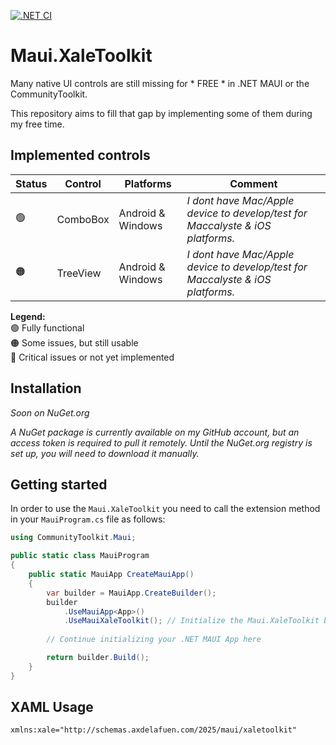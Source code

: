 [![.NET CI](https://github.com/axdelafuen/maui-xale-toolkit/actions/workflows/dotnet.yml/badge.svg?branch=main)](https://github.com/axdelafuen/maui-xale-toolkit/actions/workflows/dotnet.yml)

# Maui.XaleToolkit

Many native UI controls are still missing for * FREE * in .NET MAUI or the CommunityToolkit.

This repository aims to fill that gap by implementing some of them during my free time.  

## Implemented controls

| Status | Control | Platforms | Comment |
| - | - | - | - |
| 🟢 | ComboBox | Android & Windows | _I dont have Mac/Apple device to develop/test for Maccalyste & iOS platforms._ |
| 🟠 | TreeView | Android & Windows | _I dont have Mac/Apple device to develop/test for Maccalyste & iOS platforms._ |

**Legend:**  
🟢 Fully functional  
🟠 Some issues, but still usable  
🔴 Critical issues or not yet implemented

## Installation

_Soon on NuGet.org_

_A NuGet package is currently available on my GitHub account, but an access token is required to pull it remotely. Until the NuGet.org registry is set up, you will need to download it manually._

## Getting started

In order to use the `Maui.XaleToolkit` you need to call the extension method in your `MauiProgram.cs` file as follows:

```cs
using CommunityToolkit.Maui;

public static class MauiProgram
{
	public static MauiApp CreateMauiApp()
	{
		var builder = MauiApp.CreateBuilder();
		builder
			.UseMauiApp<App>()
			.UseMauiXaleToolkit(); // Initialize the Maui.XaleToolkit by adding this line of code
			
		// Continue initializing your .NET MAUI App here

		return builder.Build();
	}
}
```

## XAML Usage

```xaml
xmlns:xale="http://schemas.axdelafuen.com/2025/maui/xaletoolkit"
```
